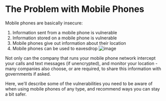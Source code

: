 [Title]: # (The Problem with Mobile Phones)
[Difficulty]: # (Beginner)
[Order]: # (0)

# The Problem with Mobile Phones

Mobile phones are basically insecure:

1.  Information sent from a mobile phone is vulnerable
2.  Information stored on a mobile phone is vulnerable
3.  Mobile phones give out information about their location
4.  Mobile phones can be used to eavesdrop
![image](mobile1.png)

Not only can the company that runs your mobile phone network intercept your calls and text messages (if unencrypted), and monitor your location - many companies also choose, or are required, to share this information with governments if asked.

Here, we'll describe some of the vulnerabilities you need to be aware of when using mobile phones of any type, and recommend ways you can stay a bit safer.